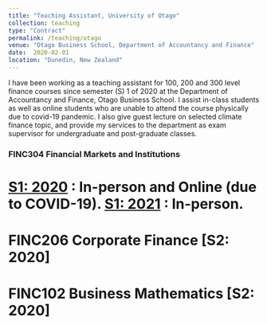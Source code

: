 ```yaml
---
title: "Teaching Assistant, University of Otago"
collection: teaching
type: "Contract"
permalink: /teaching/otago
venue: "Otago Business School, Department of Accountancy and Finance"
date:  2020-02-01
location: "Dunedin, New Zealand"
---
```


I have been working as a teaching assistant for 100, 200 and 300 level finance courses since semester (S) 1 of 2020 at the Department of Accountancy and Finance, Otago Business School. I assist in-class students as well as online students who are unable to attend the course physically due to covid-19 pandemic. I also give guest lecture on selected climate finance topic, and provide my services to the department as exam supervisor for undergraduate and post-graduate classes.

### FINC304 Financial Markets and Institutions 
[S1: 2020](https://www.otago.ac.nz/courses/papers/index.html?papercode=FINC304#2022) : In-person and Online (due to COVID-19).
[S1: 2021](https://www.otago.ac.nz/courses/papers/index.html?papercode=FINC304#2022) : In-person.
======

FINC206 Corporate Finance [S2: 2020]
======

FINC102 Business Mathematics [S2: 2020]
======

